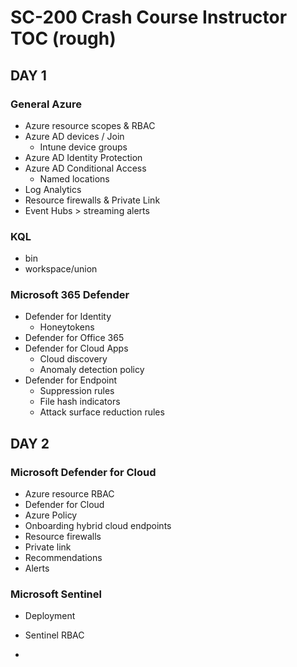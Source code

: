 # SC-200 Crash Course Instructor TOC (rough)

## DAY 1

### General Azure

- Azure resource scopes & RBAC
- Azure AD devices / Join
  - Intune device groups
- Azure AD Identity Protection
- Azure AD Conditional Access
  - Named locations
- Log Analytics
- Resource firewalls & Private Link
- Event Hubs > streaming alerts

### KQL

- bin
- workspace/union

### Microsoft 365 Defender

- Defender for Identity
  - Honeytokens
- Defender for Office 365
- Defender for Cloud Apps
  - Cloud discovery
  - Anomaly detection policy
- Defender for Endpoint
  - Suppression rules
  - File hash indicators
  - Attack surface reduction rules

## DAY 2

### Microsoft Defender for Cloud

- Azure resource RBAC
- Defender for Cloud
- Azure Policy
- Onboarding hybrid cloud endpoints
- Resource firewalls
- Private link
- Recommendations
- Alerts

### Microsoft Sentinel

- Deployment
- Sentinel RBAC






-